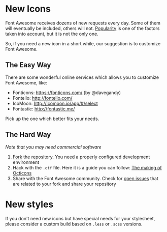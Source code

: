 # New Icons

Font Awesome receives dozens of new requests every day. Some of them will eventually be included, others will not. [Popularity](https://github.com/FortAwesome/Font-Awesome/issues?q=is%3Aopen+is%3Aissue+label%3A%22new+icon%22+sort%3Acomments-desc) is one of the factors taken into account, but it is not the only one.

So, if you need a new icon in a short while, our suggestion is to customize Font Awesome.

## The Easy Way

There are some wonderful online services which allows you to customize Font Awesome, like:

- Fonticons: https://fonticons.com/ (by @davegandy)
- Fontello: http://fontello.com/
- IcoMoon: http://icomoon.io/app/#/select
- Fontastic: http://fontastic.me/

Pick up the one which better fits your needs.

## The Hard Way

*Note that you may need commercial software*

1. [Fork](https://github.com/FortAwesome/Font-Awesome/fork) the repository. You need a properly configured development environment
2. Hack with the `.otf` file. Here it is a guide you can follow: [The making of Octicons](https://github.com/blog/1135-the-making-of-octicons)
3. Share with the Font Awesome community. Check for [open issues](https://github.com/FortAwesome/Font-Awesome/issues) that are related to your fork and share your repository

# New styles

If you don't need new icons but have special needs for your stylesheet, please consider a custom build based on `.less` or `.scss` versions.